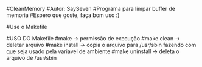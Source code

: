 #CleanMemory
#Autor: SaySeven
#Programa para limpar buffer de memoria
#Espero que goste, faça bom uso :)

#Use o Makefile

#USO DO Makefile
#make -> permissão de execução 
#make clean -> deletar arquivo
#make install -> copia o arquivo para /usr/sbin fazendo com que seja usado pela variavel de ambiente
#make uninstall -> deleta o arquivo de /usr/sbin 


